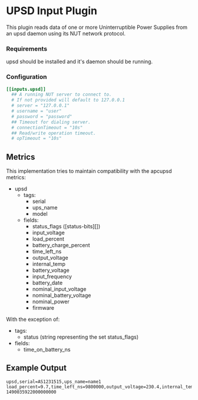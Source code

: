 # UPSD Input Plugin

This plugin reads data of one or more Uninterruptible Power Supplies 
from an upsd daemon using its NUT network protocol.

### Requirements

upsd should be installed and it's daemon should be running.

### Configuration

```toml
[[inputs.upsd]]
  ## A running NUT server to connect to.
  # If not provided will default to 127.0.0.1
  # server = "127.0.0.1"
  # username = "user"
  # password = "password"
  ## Timeout for dialing server.
  # connectionTimeout = "10s"
  ## Read/write operation timeout.
  # opTimeout = "10s"
```

## Metrics
This implementation tries to maintain compatibility with the apcupsd metrics:

- upsd
  - tags:
    - serial
    - ups_name
    - model
  - fields:
    - status_flags ([status-bits][])
    - input_voltage
    - load_percent
    - battery_charge_percent
    - time_left_ns
    - output_voltage
    - internal_temp
    - battery_voltage
    - input_frequency
    - battery_date
    - nominal_input_voltage
    - nominal_battery_voltage
    - nominal_power
    - firmware

With the exception of:
- tags:
  - status (string representing the set status_flags)
- fields:
  - time_on_battery_ns

## Example Output

```
upsd,serial=AS1231515,ups_name=name1 load_percent=9.7,time_left_ns=9800000,output_voltage=230.4,internal_temp=32.4,battery_voltage=27.4,input_frequency=50.2,input_voltage=230.4,battery_charge_percent=100,status_flags=8i 1490035922000000000
```
